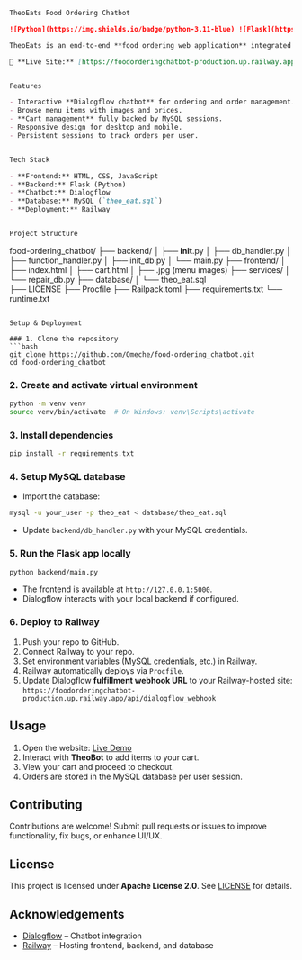```markdown
TheoEats Food Ordering Chatbot

![Python](https://img.shields.io/badge/python-3.11-blue) ![Flask](https://img.shields.io/badge/flask-2.x-orange) ![License](https://img.shields.io/badge/license-MIT-green)

TheoEats is an end-to-end **food ordering web application** integrated with a **Dialogflow chatbot** for interactive ordering. Users can browse the menu, add items to their cart, and place orders, all managed via a Flask backend connected to a **MySQL database**. The site is deployed on **Railway** and accessible externally.

🔗 **Live Site:** [https://foodorderingchatbot-production.up.railway.app](https://foodorderingchatbot-production.up.railway.app)


Features

- Interactive **Dialogflow chatbot** for ordering and order management.
- Browse menu items with images and prices.
- **Cart management** fully backed by MySQL sessions.
- Responsive design for desktop and mobile.
- Persistent sessions to track orders per user.


Tech Stack

- **Frontend:** HTML, CSS, JavaScript  
- **Backend:** Flask (Python)  
- **Chatbot:** Dialogflow  
- **Database:** MySQL (`theo_eat.sql`)  
- **Deployment:** Railway  


Project Structure

```

food-ordering\_chatbot/
├── backend/
│   ├── **init**.py
│   ├── db\_handler.py
│   ├── function\_handler.py
│   ├── init\_db.py
│   └── main.py
├── frontend/
│   ├── index.html
│   ├── cart.html
│   ├── \.jpg (menu images)
├── services/
│   └── repair\_db.py
├── database/
│   └── theo\_eat.sql          
├── LICENSE
├── Procfile
├── Railpack.toml
├── requirements.txt
└── runtime.txt

````

Setup & Deployment

### 1. Clone the repository
```bash
git clone https://github.com/Omeche/food-ordering_chatbot.git
cd food-ordering_chatbot
````

### 2. Create and activate virtual environment

```bash
python -m venv venv
source venv/bin/activate  # On Windows: venv\Scripts\activate
```

### 3. Install dependencies

```bash
pip install -r requirements.txt
```

### 4. Setup MySQL database

* Import the database:

```bash
mysql -u your_user -p theo_eat < database/theo_eat.sql
```

* Update `backend/db_handler.py` with your MySQL credentials.

### 5. Run the Flask app locally

```bash
python backend/main.py
```

* The frontend is available at `http://127.0.0.1:5000`.
* Dialogflow interacts with your local backend if configured.

### 6. Deploy to Railway

1. Push your repo to GitHub.
2. Connect Railway to your repo.
3. Set environment variables (MySQL credentials, etc.) in Railway.
4. Railway automatically deploys via `Procfile`.
5. Update Dialogflow **fulfillment webhook URL** to your Railway-hosted site:
   `https://foodorderingchatbot-production.up.railway.app/api/dialogflow_webhook`


## Usage

1. Open the website: [Live Demo](https://foodorderingchatbot-production.up.railway.app)
2. Interact with **TheoBot** to add items to your cart.
3. View your cart and proceed to checkout.
4. Orders are stored in the MySQL database per user session.


## Contributing

Contributions are welcome! Submit pull requests or issues to improve functionality, fix bugs, or enhance UI/UX.


## License

This project is licensed under **Apache License 2.0**. See [LICENSE](LICENSE) for details.


## Acknowledgements

* [Dialogflow](https://dialogflow.cloud.google.com/) – Chatbot integration
* [Railway](https://railway.app/) – Hosting frontend, backend, and database

```


